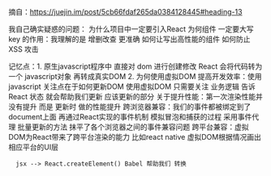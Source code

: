 摘自：https://juejin.im/post/5cb66fdaf265da0384128445#heading-13

我自己确实疑惑的问题：
为什么项目中一定要引入React 
为何组件 一定要大写
key 的作用：我理解的是 增删改查 更准确
如何让写出高性能的组件
如何防止XSS 攻击

记忆点：1. 原生javascript程序中 直接对 dom 进行创建修改 
          React 会将代码转为一个 javascript对象 再转成真实DOM
      2. 为何使用虚拟DOM
          提高开发效率：使用javascript 关注点在于如何更新DOM 使用虚拟DOM 只需要关注 业务逻辑 告诉React 状态 就会帮助我们更新 应该更新的部分
          关于提升性能：第一次渲染性能并没有提升 而是 更新时 做的性能提升
          跨浏览器兼容：我们的事件都被绑定到了document上面 再通过React实现的事件机制 模拟冒泡和捕获的过程 采用事件代理 批量更新的方法 抹平了各个浏览器之间的事件兼容问题
          跨平台兼容：虚拟DOM为React带来了跨平台渲染的能力 比如react native 虚拟DOM根据情况画出相应平台的UI层
          
      jsx --> React.createElement() Babel 帮助我们 转换
      

